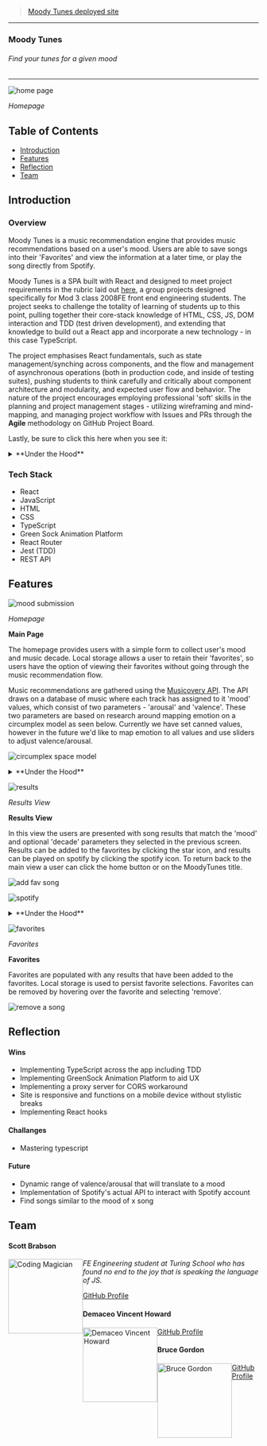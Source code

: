 >[Moody Tunes deployed site](https://bruce-gordon.github.io/moodytunes/)

---

### Moody Tunes
###### Find your tunes for a given mood  

---

![home page](https://user-images.githubusercontent.com/66697338/104397638-753e8e80-550a-11eb-995c-c34db257a3af.png)

*Homepage*


## Table of Contents
* [Introduction](#introduction)
* [Features](#features)
* [Reflection](#reflection)
* [Team](#team)


## Introduction

### Overview
Moody Tunes is a music recommendation engine that provides music recommendations based on a user's mood. Users are able to save songs into their 'Favorites' and view the information at a later time, or play the song directly from Spotify. 

Moody Tunes is a SPA built with React and designed to meet project requirements in the rubric laid out [here](https://frontend.turing.io/projects/module-3/stretch.html), a group projects designed specifically for Mod 3 class 2008FE front end engineering students. The project seeks to challenge the totality of learning of students up to this point, pulling together their core-stack knowledge of HTML, CSS, JS, DOM interaction and TDD (test driven development), and extending that knowledge to build out a React app and incorporate a new technology - in this case TypeScript.

The project emphasises React fundamentals, such as state management/synching across components, and the flow and management of asynchronous operations (both in production code, and inside of testing suites), pushing students to think carefully and critically about component architecture and modularity, and expected user flow and behavior. The nature of the project encourages employing professional 'soft' skills in the planning and project management stages - utilizing wireframing and mind-mapping, and managing project workflow with Issues and PRs through the **Agile** methodology on GitHub Project Board.

Lastly, be sure to click this here when you see it:
<details>
  <summary>**Under the Hood**</summary>
There's more info under here about the functionality being described!
</details>

### Tech Stack
* React
* JavaScript
* HTML
* CSS
* TypeScript
* Green Sock Animation Platform
* React Router
* Jest (TDD)
* REST API

## Features 

![mood submission](https://user-images.githubusercontent.com/66697338/104397652-796aac00-550a-11eb-8f64-4b7f7e0c07cc.gif)

*Homepage*

**Main Page**

The homepage provides users with a simple form to collect user's mood and music decade. Local storage allows a user to retain their 'favorites', so users have the option of viewing their favorites without going through the music recommendation flow. 

Music recommendations are gathered using the [Musicovery API](http://b2b.musicovery.com/). The API draws on a database of music where each track has assigned to it 'mood' values, which consist of two parameters - 'arousal' and 'valence'. These two parameters are based on research around mapping emotion on a circumplex model as seen below. Currently we have set canned values, however in the future we'd like to map emotion to all values and use sliders to adjust valence/arousal.

![circumplex space model](https://user-images.githubusercontent.com/66697338/104362520-21fc1a00-54d1-11eb-9f31-b1e269504019.png)

<details>
  <summary>**Under the Hood**</summary>

---

The Homepage itself is housed in the React `<App />` component, as you might expect. To implement a multi-page experience, we implemented the `<BrowserRouter/>` and the components thereof that allowed linking/routing `<Link />`, `<NavLink />` and `<Route />`. 
  
With normal functionality, what ends up rendering on the homepage inside of `<App>` are two components. From 'top' to 'bottom':

```
<NavBar />       // Is always visible
<Form />         // A container for the Banner and MovieCard components

```

The `useEffect` hook is employed inside of the `<App/>` component to check local storage for user favorites. That data is an array of all of `favoriteSong` objects - that data is mapped over to create multiple `<Favorite />` components inside of `<FavoritesView />`

---

</details>

![results](https://user-images.githubusercontent.com/66697338/104397637-753e8e80-550a-11eb-9282-fade445a3ce1.png)

*Results View*

**Results View** 

In this view the users are presented with song results that match the 'mood' and optional 'decade' parameters they selected in the previous screen. Results can be added to the favorites by clicking the star icon, and results can be played on spotify by clicking the spotify icon. To return back to the main view a user can click the home button or on the MoodyTunes title. 

![add fav song](https://user-images.githubusercontent.com/66697338/104397671-82f41400-550a-11eb-90da-d64cb0c7c3e0.gif)

![spotify](https://user-images.githubusercontent.com/66697338/104397981-22190b80-550b-11eb-8228-8bc205b14942.gif)

<details>
  <summary>**Under the Hood**</summary>

---

Favorites will be noted in search results by using the `useState` and `useEffect` hooks with the Result component. On mount, the component will check the list of favorited songs passed to it as a prop against its own ID. If a match exists, it will mark itself as a favorite and animate appropriately.
---

</details>

![favorites](https://user-images.githubusercontent.com/66697338/104397634-74a5f800-550a-11eb-83b3-a476254fc76e.png)

*Favorites*

**Favorites**

Favorites are populated with any results that have been added to the favorites. Local storage is used to persist favorite selections. Favorites can be removed by hovering over the favorite and selecting 'remove'.

![remove a song](https://user-images.githubusercontent.com/66697338/104397668-81c2e700-550a-11eb-82f2-4bfe6fa0abdc.gif)

## Reflection

#### Wins

* Implementing TypeScript across the app including TDD
* Implementing GreenSock Animation Platform to aid UX
* Implementing a proxy server for CORS workaround
* Site is responsive and functions on a mobile device without stylistic breaks
* Implementing React hooks

#### Challanges

* Mastering typescript

#### Future

* Dynamic range of valence/arousal that will translate to a mood
* Implementation of Spotify's actual API to interact with Spotify account
* Find songs similar to the mood of x song

## Team

<h4>Scott Brabson</h4>
<img src="https://avatars1.githubusercontent.com/u/66697338?s=460&u=3d2e338fdeb625c1940a87b1cfdb7ba6e7d16c5c&v=4" alt="Coding Magician"
 width="150" height="auto" style="float: left" />

*FE Engineering student at Turing School who has found no end to the joy that is speaking the language of JS.*

[GitHub Profile](https://github.com/brabbuss)

<h4>Demaceo Vincent Howard</h4>
<img src="https://avatars2.githubusercontent.com/u/62954974?s=400&u=b246587c21877b7fe4a4972e89ec98677d5c29d6&v=4" alt="Demaceo Vincent Howard"
 width="150" height="auto" style="float: left" />

[GitHub Profile](https://github.com/demaceo)

<h4>Bruce Gordon</h4>
<img src="https://avatars3.githubusercontent.com/u/68293135?s=400&u=775c1b148ea65fa5bdcbbb6dab936da52cd44959&v=4" alt="Bruce Gordon"
 width="150" height="auto" style="float: left" />

[GitHub Profile](https://github.com/bruce-gordon)

